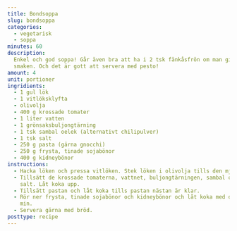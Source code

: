 ```yaml
---
title: Bondsoppa
slug: bondsoppa
categories:
  - vegetarisk
  - soppa
minutes: 60
description:
  Enkel och god soppa! Går även bra att ha i 2 tsk fänkåsfrön om man gillar den
  smaken. Och det är gott att servera med pesto!
amount: 4
unit: portioner
ingridients:
  - 1 gul lök
  - 1 vitlöksklyfta
  - olivolja
  - 400 g krossade tomater
  - 1 liter vatten
  - 1 grönsaksbuljongtärning
  - 1 tsk sambal oelek (alternativt chilipulver)
  - 1 tsk salt
  - 250 g pasta (gärna gnocchi)
  - 250 g frysta, tinade sojabönor
  - 400 g kidneybönor
instructions:
  - Hacka löken och pressa vitlöken. Stek löken i olivolja tills den mjuknat.
  - Tillsätt de krossade tomaterna, vattnet, buljongtärningen, sambal oelek och
    salt. Låt koka upp.
  - Tillsätt pastan och låt koka tills pastan nästan är klar.
  - Rör ner frysta, tinade sojabönor och kidneybönor och låt koka med de sista 2
    min.
  - Servera gärna med bröd.
posttype: recipe
---
```

